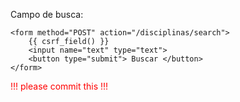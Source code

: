 Campo de busca:

    <form method="POST" action="/disciplinas/search">
        {{ csrf_field() }}
        <input name="text" type="text">
        <button type="submit"> Buscar </button>
    </form>

<div style="color:red;">!!! please commit this !!!</div>
